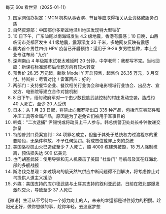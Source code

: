 每天 60s 看世界（2025-01-11）

1. 国家网信办拟定：MCN 机构从事表演、节目等应取得相关从业资格或服务资质
2. 自然资源部：中国鄂尔多斯盆地泾川地区发现特大型铀矿
3. 10 日下午，广东汕尾以南海域发生 4.2 级地震，香港有震感；10 日晚，山西临汾市尧都区发生 4.1 级地震，震源深度 20 千米，多地网友反映有震感
4. 国内首个男性四价 HPV 疫苗已开启预约：适用于 9-26 岁男性接种，本土企业专注布局 "九价"
5. 深圳南山 4 年级期末试卷太难延时 20 分钟，中学老师：我都写不完。当地回应：新课程标准颁布后命题方向有较大转变
6. 预售价 26.35 万元起，新款 Model Y 开启预售，起售价 26.35 万元，3 月交付。特斯拉：尽管对比！雷军回应：好的
7. 两部门：支持餐饮企业、餐饮相关行业协会和电影领域行业协会、出品方、宣发方、电影院等建立合作对接机制
8. 8 日下午，缅甸政府军对一个由少数民族武装控制的村庄发动空袭，造成约 40 人死亡，至少 20 人受伤
9. 日本：从 1 月 23 日起，将禁止向俄罗斯出口 335 种产品，包括汽车零部件和冲压工具等金属产品，原因是为了避免它们被用于军事目的
10. 韩媒："二次逮捕" 尹锡悦或将动员上千人参与。韩总统警卫处处长朴钟俊递交辞呈
11. 特朗普封口费案宣判：34 项罪名成立，但鉴于其处于总统权力过渡程序的重要阶段，无条件释放，不予任何惩罚。将成首位戴罪上岗的总统
12. 美国洛杉矶山火已造成至少 7 人死亡，超 4000 栋建筑被毁，18 万人强制撤离，预估损失达 500 亿美元
13. 也门胡塞武装：使用导弹和无人机袭击了美国 "杜鲁门" 号航母及其在红海北部的多艘战舰
14. 斯洛伐克总理：如过境乌的俄天然气供应中断问题得不到解决，将考虑停止对乌提供人道主义援助
15. 外媒：美国支持的库尔德武装与土耳其支持的叙利亚武装，日前在叙北部爆发激烈交火，导致至少 37 人死亡

【微语】生活从不亏待每一个努力向上的人，未来的幸运都是过往努力的积攒。趁阳光正好，做你想做的事，趁你年轻，去追逐梦想